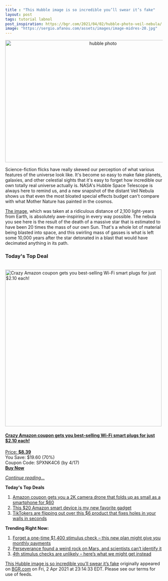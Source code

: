 ```yaml
---
title : "This Hubble image is so incredible you’ll swear it’s fake"
layout: post
tags: tutorial labnol
post_inspiration: https://bgr.com/2021/04/02/hubble-photo-veil-nebula/
image: "https://sergio.afanou.com/assets/images/image-midres-20.jpg"
---
```


<center><a href="https://bgr.com/2021/04/02/hubble-photo-veil-nebula/" class="bgr-rss-featured-image bgr-rss-test-class"><img loading="lazy" width="610" height="390" src="https://bgr.com/wp-content/uploads/2021/04/bgrpic-copy-1.jpg?quality=70&amp;strip=all&amp;w=610" class="attachment-feed_normal size-feed_normal wp-post-image" alt="hubble photo" loading="lazy" srcset="https://bgr.com/wp-content/uploads/2021/04/bgrpic-copy-1.jpg 1750w, https://bgr.com/wp-content/uploads/2021/04/bgrpic-copy-1.jpg?resize=150,96 150w, https://bgr.com/wp-content/uploads/2021/04/bgrpic-copy-1.jpg?resize=300,192 300w, https://bgr.com/wp-content/uploads/2021/04/bgrpic-copy-1.jpg?resize=768,491 768w, https://bgr.com/wp-content/uploads/2021/04/bgrpic-copy-1.jpg?resize=1024,654 1024w, https://bgr.com/wp-content/uploads/2021/04/bgrpic-copy-1.jpg?resize=1536,981 1536w, https://bgr.com/wp-content/uploads/2021/04/bgrpic-copy-1.jpg?resize=610,390 610w, https://bgr.com/wp-content/uploads/2021/04/bgrpic-copy-1.jpg?resize=664,424 664w, https://bgr.com/wp-content/uploads/2021/04/bgrpic-copy-1.jpg?resize=1200,767 1200w, https://bgr.com/wp-content/uploads/2021/04/bgrpic-copy-1.jpg?resize=782,500 782w, https://bgr.com/wp-content/uploads/2021/04/bgrpic-copy-1.jpg?resize=827,528 827w, https://bgr.com/wp-content/uploads/2021/04/bgrpic-copy-1.jpg?resize=800,511 800w" sizes="(max-width: 610px) 100vw, 610px" title="hubble photo" /></a></center><p>Science-fiction flicks have really skewed our perception of what various features of the universe look like. It's become so easy to make fake planets, galaxies, and other celestial sights that it's easy to forget how incredible our own totally real universe actually is. NASA's Hubble Space Telescope is always here to remind us, and a new snapshot of the distant Veil Nebula shows us that even the most bloated special effects budget can't compare with what Mother Nature has painted in the cosmos.</p>
<p><a href="https://www.nasa.gov/image-feature/goddard/2021/hubble-revisits-the-veil-nebula">The image</a>, which was taken at a ridiculous distance of 2,100 light-years from Earth, is absolutely awe-inspiring in every way possible. The nebula you see here is the result of the death of a massive star that is estimated to have been 20 times the mass of our own Sun. That's a whole lot of material being blasted into space, and this swirling mass of gasses is what is left some 10,000 years after the star detonated in a blast that would have decimated anything in its path.</p>
<h3>Today's Top Deal</h3>
<p><a href="https://www.amazon.com/Gosund-Compatible-Required-appliances-Certified/dp/B079MFTYMV?tag=b0c55topdeals-20"><br><img height="500px" width="500px" src="https://m.media-amazon.com/images/I/41XmxsuucoL.jpg" alt="Crazy Amazon coupon gets you best-selling Wi-Fi smart plugs for just $2.10 each!"><br></a></p>
<h4><a href="https://www.amazon.com/Gosund-Compatible-Required-appliances-Certified/dp/B079MFTYMV?tag=b0c55rss-20">Crazy Amazon coupon gets you best-selling Wi-Fi smart plugs for just $2.10 each!</a></h4>
<p><a href="https://www.amazon.com/Gosund-Compatible-Required-appliances-Certified/dp/B079MFTYMV?tag=b0c55rss-20">Price: <strong>$8.39</strong></a><br><span>You Save: $19.60 (70%)</span><br><span>Coupon Code: SPXNK4C6 (by 4/17)</span><br><strong><a href="https://www.amazon.com/Gosund-Compatible-Required-appliances-Certified/dp/B079MFTYMV?tag=b0c55rss-20">Buy Now</a></strong></p>
<p><a href="https://bgr.com/2021/04/02/hubble-photo-veil-nebula/" class="more-link"><em>Continue reading...</em></a></p>

<p><strong>Today's Top Deals</strong></p>
<ol>
<li><a href="https://bgr.com/2021/04/01/drone-with-camera-on-amazon-prime-coupon-lowest-price/?utm_source=rss&#038;utm_campaign=topdeals">Amazon coupon gets you a 2K camera drone that folds up as small as a smartphone for $60</a></li>
<li><a href="https://bgr.com/2021/04/02/best-amazon-devices-dash-smart-shelf-deals/?utm_source=rss&#038;utm_campaign=topdeals">This $20 Amazon smart device is my new favorite gadget</a></li>
<li><a href="https://bgr.com/2021/04/02/how-to-fix-a-hole-in-the-wall-fast-and-cheap-amazon-prime-deal-3m-small-hole-repair-kit/?utm_source=rss&#038;utm_campaign=topdeals">TikTokers are flipping out over this $6 product that fixes holes in your walls in seconds</a></li>
</ol>

<p><strong>Trending Right Now:</strong></p>
<ol>
<li><a href="https://bgr.com/2021/04/02/new-stimulus-check-senate-democrats-want-recurring-covid-19-payments/">Forget a one-time $1,400 stimulus check &#8211; this new plan might give you monthly payments</a></li>
<li><a href="https://bgr.com/2021/04/01/mars-rock-perseverance-mystery/">Perseverance found a weird rock on Mars, and scientists can&#8217;t identify it</a></li>
<li><a href="https://bgr.com/2021/04/01/new-stimulus-check-fourth-covid-19-payment-unlikely/">4th stimulus checks are unlikely &#8211; here&#8217;s what we might get instead</a></li>
</ol>
<p><a href="https://bgr.com/2021/04/02/hubble-photo-veil-nebula/">This Hubble image is so incredible you&#8217;ll swear it&#8217;s fake</a> originally appeared on <a href="http://bgr.com">BGR.com</a> on Fri, 2 Apr 2021 at 23:14:33 EDT. Please see our terms for use of feeds.</p>